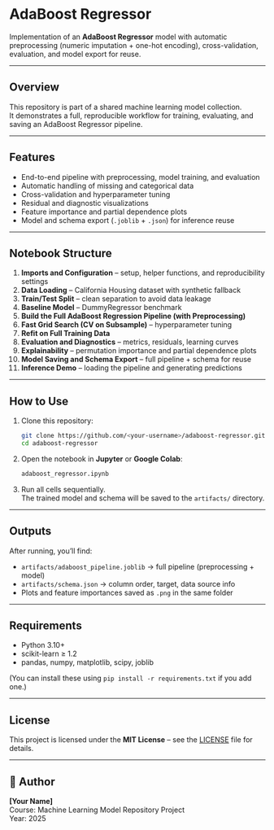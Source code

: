 # AdaBoost Regressor

Implementation of an **AdaBoost Regressor** model with automatic preprocessing (numeric imputation + one-hot encoding), 
cross-validation, evaluation, and model export for reuse.

---

## Overview
This repository is part of a shared machine learning model collection.  
It demonstrates a full, reproducible workflow for training, evaluating, and saving an AdaBoost Regressor pipeline.

---

## Features
- End-to-end pipeline with preprocessing, model training, and evaluation  
- Automatic handling of missing and categorical data  
- Cross-validation and hyperparameter tuning  
- Residual and diagnostic visualizations  
- Feature importance and partial dependence plots  
- Model and schema export (`.joblib` + `.json`) for inference reuse  

---

## Notebook Structure
1. **Imports and Configuration** – setup, helper functions, and reproducibility settings  
2. **Data Loading** – California Housing dataset with synthetic fallback  
3. **Train/Test Split** – clean separation to avoid data leakage  
4. **Baseline Model** – DummyRegressor benchmark  
5. **Build the Full AdaBoost Regression Pipeline (with Preprocessing)**  
6. **Fast Grid Search (CV on Subsample)** – hyperparameter tuning  
7. **Refit on Full Training Data**  
8. **Evaluation and Diagnostics** – metrics, residuals, learning curves  
9. **Explainability** – permutation importance and partial dependence plots  
10. **Model Saving and Schema Export** – full pipeline + schema for reuse  
11. **Inference Demo** – loading the pipeline and generating predictions  

---

## How to Use
1. Clone this repository:
   ```bash
   git clone https://github.com/<your-username>/adaboost-regressor.git
   cd adaboost-regressor
   ```
2. Open the notebook in **Jupyter** or **Google Colab**:
   ```bash
   adaboost_regressor.ipynb
   ```
3. Run all cells sequentially.  
   The trained model and schema will be saved to the `artifacts/` directory.  

---

## Outputs
After running, you’ll find:
- `artifacts/adaboost_pipeline.joblib` → full pipeline (preprocessing + model)  
- `artifacts/schema.json` → column order, target, data source info  
- Plots and feature importances saved as `.png` in the same folder  

---

## Requirements
- Python 3.10+  
- scikit-learn ≥ 1.2  
- pandas, numpy, matplotlib, scipy, joblib  

(You can install these using `pip install -r requirements.txt` if you add one.)

---

## License
This project is licensed under the **MIT License** – see the [LICENSE](LICENSE) file for details.

---

## 👤 Author
**[Your Name]**  
Course: Machine Learning Model Repository Project  
Year: 2025
